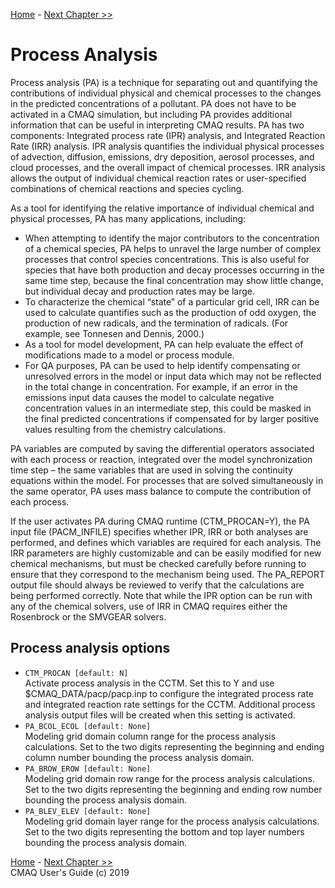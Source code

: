 
<!-- BEGIN COMMENT -->

[Home](README.md) - [Next Chapter >>](CMAQ_UG_ch07_HDDM-3D.md)

<!-- END COMMENT -->

# Process Analysis
Process analysis (PA) is a technique for separating out and quantifying the contributions of individual physical and chemical processes to the changes in the predicted concentrations of a pollutant. PA does not have to be activated in a CMAQ simulation, but including PA provides additional information that can be useful in interpreting CMAQ results. PA has two components:  Integrated process rate (IPR) analysis, and Integrated Reaction Rate (IRR) analysis. IPR analysis quantifies the individual physical processes of advection, diffusion, emissions, dry deposition, aerosol processes, and cloud processes, and the overall impact of chemical processes. IRR analysis allows the output of individual chemical reaction rates or user-specified combinations of chemical reactions and species cycling.  

As a tool for identifying the relative importance of individual chemical and physical processes, PA has many applications, including:
- When attempting to identify the major contributors to the concentration of a chemical species, PA helps to unravel the large number of complex processes that control species concentrations. This is also useful for species that have both production and decay processes occurring in the same time step, because the final concentration may show little change, but individual decay and production rates may be large.   
- To characterize the chemical “state” of a particular grid cell, IRR can be used to calculate quantifies such as the production of odd oxygen, the production of new radicals, and the termination of radicals. (For example, see Tonnesen and Dennis, 2000.)
- As a tool for model development, PA can help evaluate the effect of modifications made to a model or process module.
- For QA purposes, PA can be used to help identify compensating or unresolved errors in the model or input data which may not be reflected in the total change in concentration. For example, if an error in the emissions input data causes the model to calculate negative concentration values in an intermediate step, this could be masked in the final predicted concentrations if compensated for by larger positive values resulting from the chemistry calculations.

PA variables are computed by saving the differential operators associated with each process or reaction, integrated over the model synchronization time step –  the same variables that are used in solving the continuity equations within the model. For processes that are solved simultaneously in the same operator, PA uses mass balance to compute the contribution of each process.

If the user activates PA during CMAQ runtime (CTM_PROCAN=Y), the PA input file (PACM_INFILE) specifies whether IPR, IRR or both analyses are performed, and defines which variables are required for each analysis. The IRR parameters are highly customizable and can be easily modified for new chemical mechanisms, but must be checked carefully before running to ensure that they correspond to the mechanism being used. The PA_REPORT output file should always be reviewed to verify that the calculations are being performed correctly. Note that while the IPR option can be run with any of the chemical solvers, use of IRR in CMAQ requires either the Rosenbrock or the SMVGEAR solvers.

## Process analysis options

-   `CTM_PROCAN [default: N]`  
    Activate process analysis in the CCTM. Set this to Y and use $CMAQ_DATA/pacp/pacp.inp to configure the integrated process rate and integrated reaction rate settings for the CCTM.  Additional process analysis output files will be created when this setting is activated.
-   `PA_BCOL_ECOL [default: None]`  
    Modeling grid domain column range for the process analysis calculations. Set to the two digits representing the beginning and ending column number bounding the process analysis domain.
-   `PA_BROW_EROW [default: None]`  
    Modeling grid domain row range for the process analysis calculations. Set to the two digits representing the beginning and ending row number bounding the process analysis domain.
-   `PA_BLEV_ELEV [default: None]`  
    Modeling grid domain layer range for the process analysis calculations. Set to the two digits representing the bottom and top layer numbers bounding the process analysis domain.

<!-- BEGIN COMMENT -->

[Home](README.md) - [Next Chapter >>](CMAQ_OGD_ch07_HDDM-3D.md)<br>
CMAQ User's Guide (c) 2019<br>

<!-- END COMMENT -->
